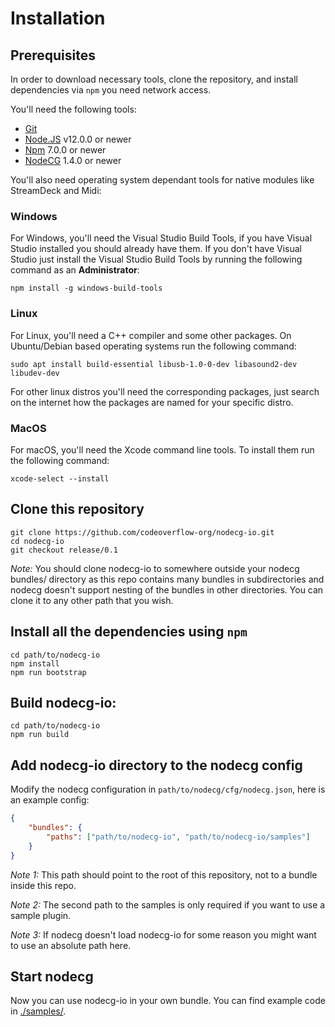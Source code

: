# Installation

## Prerequisites

In order to download necessary tools, clone the repository, and install dependencies via `npm` you need network access.

You'll need the following tools:

-   [Git](https://git-scm.com)
-   [Node.JS](https://nodejs.org/en/) v12.0.0 or newer
-   [Npm](https://www.npmjs.com/get-npm) 7.0.0 or newer
-   [NodeCG](https://nodecg.dev/) 1.4.0 or newer

You'll also need operating system dependant tools for native modules like StreamDeck and Midi:

### Windows

For Windows, you'll need the Visual Studio Build Tools, if you have Visual Studio installed you should already have them.
If you don't have Visual Studio just install the Visual Studio Build Tools by running the following command as an __Administrator__:

```shell
npm install -g windows-build-tools
```

### Linux

For Linux, you'll need a C++ compiler and some other packages. On Ubuntu/Debian based operating systems run the following command:

```shell
sudo apt install build-essential libusb-1.0-0-dev libasound2-dev libudev-dev
```

For other linux distros you'll need the corresponding packages, just search on the internet how the packages are named for your specific distro.

### MacOS

For macOS, you'll need the Xcode command line tools. To install them run the following command:

```shell
xcode-select --install
```

## Clone this repository

```shell
git clone https://github.com/codeoverflow-org/nodecg-io.git
cd nodecg-io
git checkout release/0.1
```

_Note:_ You should clone nodecg-io to somewhere outside your nodecg bundles/ directory as this repo contains many bundles in subdirectories and nodecg doesn't support nesting of the bundles in other directories. You can clone it to any other path that you wish.

## Install all the dependencies using `npm`

```shell
cd path/to/nodecg-io
npm install
npm run bootstrap
```

## Build nodecg-io:

```shell
cd path/to/nodecg-io
npm run build
```

## Add nodecg-io directory to the nodecg config

Modify the nodecg configuration in `path/to/nodecg/cfg/nodecg.json`, here is an example config:

```json
{
    "bundles": {
        "paths": ["path/to/nodecg-io", "path/to/nodecg-io/samples"]
    }
}
```

_Note 1:_ This path should point to the root of this repository, not to a bundle inside this repo.

_Note 2:_ The second path to the samples is only required if you want to use a sample plugin.

_Note 3:_ If nodecg doesn't load nodecg-io for some reason you might want to use an absolute path here.

## Start nodecg

Now you can use nodecg-io in your own bundle. You can find example code in [./samples/](https://github.com/codeoverflow-org/nodecg-io/tree/master/samples/).
